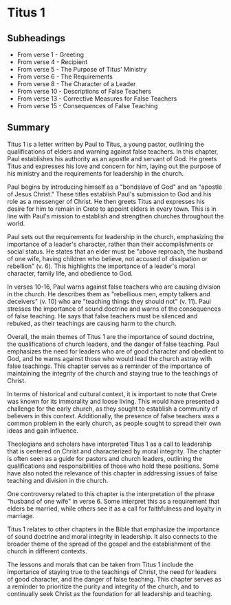 # Titus 1

## Subheadings

* From verse 1 - Greeting
* From verse 4 - Recipient
* From verse 5 - The Purpose of Titus' Ministry
* From verse 6 - The Requirements
* From verse 8 - The Character of a Leader
* From verse 10 - Descriptions of False Teachers
* From verse 13 - Corrective Measures for False Teachers
* From verse 15 - Consequences of False Teaching

## Summary

Titus 1 is a letter written by Paul to Titus, a young pastor, outlining the qualifications of elders and warning against false teachers. In this chapter, Paul establishes his authority as an apostle and servant of God. He greets Titus and expresses his love and concern for him, laying out the purpose of his ministry and the requirements for leadership in the church.

Paul begins by introducing himself as a "bondslave of God" and an "apostle of Jesus Christ." These titles establish Paul's submission to God and his role as a messenger of Christ. He then greets Titus and expresses his desire for him to remain in Crete to appoint elders in every town. This is in line with Paul's mission to establish and strengthen churches throughout the world.

Paul sets out the requirements for leadership in the church, emphasizing the importance of a leader's character, rather than their accomplishments or social status. He states that an elder must be "above reproach, the husband of one wife, having children who believe, not accused of dissipation or rebellion" (v. 6). This highlights the importance of a leader's moral character, family life, and obedience to God.

In verses 10-16, Paul warns against false teachers who are causing division in the church. He describes them as "rebellious men, empty talkers and deceivers" (v. 10) who are "teaching things they should not" (v. 11). Paul stresses the importance of sound doctrine and warns of the consequences of false teaching. He says that false teachers must be silenced and rebuked, as their teachings are causing harm to the church.

Overall, the main themes of Titus 1 are the importance of sound doctrine, the qualifications of church leaders, and the danger of false teaching. Paul emphasizes the need for leaders who are of good character and obedient to God, and he warns against those who would lead the church astray with false teachings. This chapter serves as a reminder of the importance of maintaining the integrity of the church and staying true to the teachings of Christ.

In terms of historical and cultural context, it is important to note that Crete was known for its immorality and loose living. This would have presented a challenge for the early church, as they sought to establish a community of believers in this context. Additionally, the presence of false teachers was a common problem in the early church, as people sought to spread their own ideas and gain influence.

Theologians and scholars have interpreted Titus 1 as a call to leadership that is centered on Christ and characterized by moral integrity. The chapter is often seen as a guide for pastors and church leaders, outlining the qualifications and responsibilities of those who hold these positions. Some have also noted the relevance of this chapter in addressing issues of false teaching and division in the church.

One controversy related to this chapter is the interpretation of the phrase "husband of one wife" in verse 6. Some interpret this as a requirement that elders be married, while others see it as a call for faithfulness and loyalty in marriage.

Titus 1 relates to other chapters in the Bible that emphasize the importance of sound doctrine and moral integrity in leadership. It also connects to the broader theme of the spread of the gospel and the establishment of the church in different contexts.

The lessons and morals that can be taken from Titus 1 include the importance of staying true to the teachings of Christ, the need for leaders of good character, and the danger of false teaching. This chapter serves as a reminder to prioritize the purity and integrity of the church, and to continually seek Christ as the foundation for all leadership and teaching.